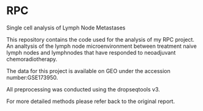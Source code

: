 # RPC
Single cell analysis of Lymph Node Metastases 

This repository contains the code used for the analysis of my RPC project. An analtysis of the lymph node microenvironment between treatment naive lymph nodes and lymphnodes that have responded to neoadjuvant chemoradiotherapy. 

The data for this project is available on GEO under the accession number:GSE173950.

All preprocessing was conducted using the dropseqtools v3.

For more detailed methods please refer back to the original report.
